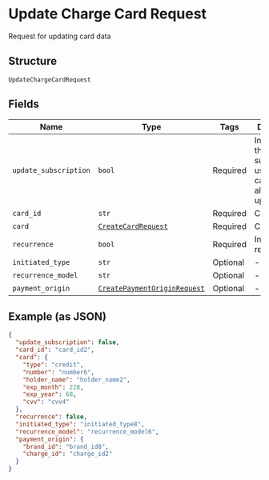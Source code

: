 
# Update Charge Card Request

Request for updating card data

## Structure

`UpdateChargeCardRequest`

## Fields

| Name | Type | Tags | Description |
|  --- | --- | --- | --- |
| `update_subscription` | `bool` | Required | Indicates if the subscriptions using this card must also be updated |
| `card_id` | `str` | Required | Card id |
| `card` | [`CreateCardRequest`](../../doc/models/create-card-request.md) | Required | Card data |
| `recurrence` | `bool` | Required | Indicates a recurrence |
| `initiated_type` | `str` | Optional | - |
| `recurrence_model` | `str` | Optional | - |
| `payment_origin` | [`CreatePaymentOriginRequest`](../../doc/models/create-payment-origin-request.md) | Optional | - |

## Example (as JSON)

```json
{
  "update_subscription": false,
  "card_id": "card_id2",
  "card": {
    "type": "credit",
    "number": "number6",
    "holder_name": "holder_name2",
    "exp_month": 228,
    "exp_year": 68,
    "cvv": "cvv4"
  },
  "recurrence": false,
  "initiated_type": "initiated_type8",
  "recurrence_model": "recurrence_model6",
  "payment_origin": {
    "brand_id": "brand_id8",
    "charge_id": "charge_id2"
  }
}
```

